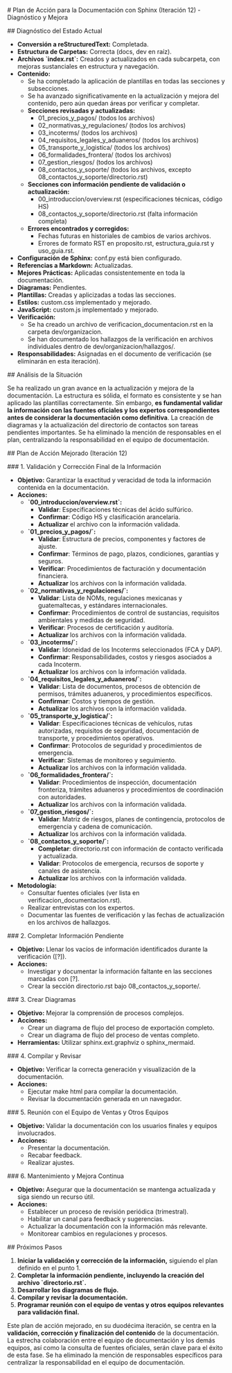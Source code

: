 \# Plan de Acción para la Documentación con Sphinx (Iteración 12) -
Diagnóstico y Mejora

\## Diagnóstico del Estado Actual

- **Conversión a reStructuredText:** Completada.
- **Estructura de Carpetas:** Correcta
  (<span class="title-ref">docs</span>,
  <span class="title-ref">dev</span> en raíz).
- **Archivos \`index.rst\`:** Creados y actualizados en cada subcarpeta,
  con mejoras sustanciales en estructura y navegación.
- **Contenido:**
  - Se ha completado la aplicación de plantillas en todas las secciones
    y subsecciones.
  - Se ha avanzado significativamente en la actualización y mejora del
    contenido, pero aún quedan áreas por verificar y completar.
  - **Secciones revisadas y actualizadas:**
    - <span class="title-ref">01_precios_y_pagos/</span> (todos los
      archivos)
    - <span class="title-ref">02_normativas_y_regulaciones/</span>
      (todos los archivos)
    - <span class="title-ref">03_incoterms/</span> (todos los archivos)
    - <span class="title-ref">04_requisitos_legales_y_aduaneros/</span>
      (todos los archivos)
    - <span class="title-ref">05_transporte_y_logistica/</span> (todos
      los archivos)
    - <span class="title-ref">06_formalidades_frontera/</span> (todos
      los archivos)
    - <span class="title-ref">07_gestion_riesgos/</span> (todos los
      archivos)
    - <span class="title-ref">08_contactos_y_soporte/</span> (todos los
      archivos, excepto
      <span class="title-ref">08_contactos_y_soporte/directorio.rst</span>)
  - **Secciones con información pendiente de validación o
    actualización:**
    - <span class="title-ref">00_introduccion/overview.rst</span>
      (especificaciones técnicas, código HS)
    - <span class="title-ref">08_contactos_y_soporte/directorio.rst</span>
      (falta información completa)
  - **Errores encontrados y corregidos:**
    - Fechas futuras en historiales de cambios de varios archivos.
    - Errores de formato RST en
      <span class="title-ref">proposito.rst</span>,
      <span class="title-ref">estructura_guia.rst</span> y
      <span class="title-ref">uso_guia.rst</span>.
- **Configuración de Sphinx:** <span class="title-ref">conf.py</span>
  está bien configurado.
- **Referencias a Markdown:** Actualizadas.
- **Mejores Prácticas:** Aplicadas consistentemente en toda la
  documentación.
- **Diagramas:** Pendientes.
- **Plantillas:** Creadas y aplicizadas a todas las secciones.
- **Estilos:** <span class="title-ref">custom.css</span> implementado y
  mejorado.
- **JavaScript:** <span class="title-ref">custom.js</span> implementado
  y mejorado.
- **Verificación:**
  - Se ha creado un archivo de
    <span class="title-ref">verificacion_documentacion.rst</span> en la
    carpeta <span class="title-ref">dev/organizacion</span>.
  - Se han documentado los hallazgos de la verificación en archivos
    individuales dentro de
    <span class="title-ref">dev/organizacion/hallazgos/</span>.
- **Responsabilidades:** Asignadas en el documento de verificación (se
  eliminarán en esta iteración).

\## Análisis de la Situación

Se ha realizado un gran avance en la actualización y mejora de la
documentación. La estructura es sólida, el formato es consistente y se
han aplicado las plantillas correctamente. Sin embargo, **es fundamental
validar la información con las fuentes oficiales y los expertos
correspondientes antes de considerar la documentación como definitiva**.
La creación de diagramas y la actualización del directorio de contactos
son tareas pendientes importantes. Se ha eliminado la mención de
responsables en el plan, centralizando la responsabilidad en el equipo
de documentación.

\## Plan de Acción Mejorado (Iteración 12)

\### 1. Validación y Corrección Final de la Información

- **Objetivo:** Garantizar la exactitud y veracidad de toda la
  información contenida en la documentación.
- **Acciones:**
  - **\`00_introduccion/overview.rst\`:**
    - **Validar**: Especificaciones técnicas del ácido sulfúrico.
    - **Confirmar**: Código HS y clasificación arancelaria.
    - **Actualizar** el archivo con la información validada.
  - **\`01_precios_y_pagos/\`:**
    - **Validar**: Estructura de precios, componentes y factores de
      ajuste.
    - **Confirmar**: Términos de pago, plazos, condiciones, garantías y
      seguros.
    - **Verificar**: Procedimientos de facturación y documentación
      financiera.
    - **Actualizar** los archivos con la información validada.
  - **\`02_normativas_y_regulaciones/\`:**
    - **Validar**: Lista de NOMs, regulaciones mexicanas y
      guatemaltecas, y estándares internacionales.
    - **Confirmar**: Procedimientos de control de sustancias, requisitos
      ambientales y medidas de seguridad.
    - **Verificar**: Procesos de certificación y auditoría.
    - **Actualizar** los archivos con la información validada.
  - **\`03_incoterms/\`:**
    - **Validar**: Idoneidad de los Incoterms seleccionados (FCA y DAP).
    - **Confirmar**: Responsabilidades, costos y riesgos asociados a
      cada Incoterm.
    - **Actualizar** los archivos con la información validada.
  - **\`04_requisitos_legales_y_aduaneros/\`:**
    - **Validar**: Lista de documentos, procesos de obtención de
      permisos, trámites aduaneros, y procedimientos específicos.
    - **Confirmar**: Costos y tiempos de gestión.
    - **Actualizar** los archivos con la información validada.
  - **\`05_transporte_y_logistica/\`:**
    - **Validar**: Especificaciones técnicas de vehículos, rutas
      autorizadas, requisitos de seguridad, documentación de transporte,
      y procedimientos operativos.
    - **Confirmar**: Protocolos de seguridad y procedimientos de
      emergencia.
    - **Verificar**: Sistemas de monitoreo y seguimiento.
    - **Actualizar** los archivos con la información validada.
  - **\`06_formalidades_frontera/\`:**
    - **Validar**: Procedimientos de inspección, documentación
      fronteriza, trámites aduaneros y procedimientos de coordinación
      con autoridades.
    - **Actualizar** los archivos con la información validada.
  - **\`07_gestion_riesgos/\`:**
    - **Validar**: Matriz de riesgos, planes de contingencia, protocolos
      de emergencia y cadena de comunicación.
    - **Actualizar** los archivos con la información validada.
  - **\`08_contactos_y_soporte/\`:**
    - **Completar**: <span class="title-ref">directorio.rst</span> con
      información de contacto verificada y actualizada.
    - **Validar**: Protocolos de emergencia, recursos de soporte y
      canales de asistencia.
    - **Actualizar** los archivos con la información validada.
- **Metodología:**
  - Consultar fuentes oficiales (ver lista en
    <span class="title-ref">verificacion_documentacion.rst</span>).
  - Realizar entrevistas con los expertos.
  - Documentar las fuentes de verificación y las fechas de actualización
    en los archivos de hallazgos.

\### 2. Completar Información Pendiente

- **Objetivo:** Llenar los vacíos de información identificados durante
  la verificación (<span class="title-ref">\[?\]</span>).
- **Acciones:**
  - Investigar y documentar la información faltante en las secciones
    marcadas con <span class="title-ref">\[?\]</span>.
  - Crear la sección <span class="title-ref">directorio.rst</span> bajo
    <span class="title-ref">08_contactos_y_soporte/</span>.

\### 3. Crear Diagramas

- **Objetivo:** Mejorar la comprensión de procesos complejos.
- **Acciones:**
  - Crear un diagrama de flujo del proceso de exportación completo.
  - Crear un diagrama de flujo del proceso de ventas completo.
- **Herramientas:** Utilizar
  <span class="title-ref">sphinx.ext.graphviz</span> o
  <span class="title-ref">sphinx_mermaid</span>.

\### 4. Compilar y Revisar

- **Objetivo:** Verificar la correcta generación y visualización de la
  documentación.
- **Acciones:**
  - Ejecutar <span class="title-ref">make html</span> para compilar la
    documentación.
  - Revisar la documentación generada en un navegador.

\### 5. Reunión con el Equipo de Ventas y Otros Equipos

- **Objetivo:** Validar la documentación con los usuarios finales y
  equipos involucrados.
- **Acciones:**
  - Presentar la documentación.
  - Recabar feedback.
  - Realizar ajustes.

\### 6. Mantenimiento y Mejora Continua

- **Objetivo:** Asegurar que la documentación se mantenga actualizada y
  siga siendo un recurso útil.
- **Acciones:**
  - Establecer un proceso de revisión periódica (trimestral).
  - Habilitar un canal para feedback y sugerencias.
  - Actualizar la documentación con la información más relevante.
  - Monitorear cambios en regulaciones y procesos.

\## Próximos Pasos

1.  **Iniciar la validación y corrección de la información,** siguiendo
    el plan definido en el punto 1.
2.  **Completar la información pendiente, incluyendo la creación del
    archivo \`directorio.rst\`.**
3.  **Desarrollar los diagramas de flujo.**
4.  **Compilar y revisar la documentación.**
5.  **Programar reunión con el equipo de ventas y otros equipos
    relevantes para validación final.**

Este plan de acción mejorado, en su duodécima iteración, se centra en la
**validación, corrección y finalización del contenido** de la
documentación. La estrecha colaboración entre el equipo de documentación
y los demás equipos, así como la consulta de fuentes oficiales, serán
clave para el éxito de esta fase. Se ha eliminado la mención de
responsables específicos para centralizar la responsabilidad en el
equipo de documentación.
